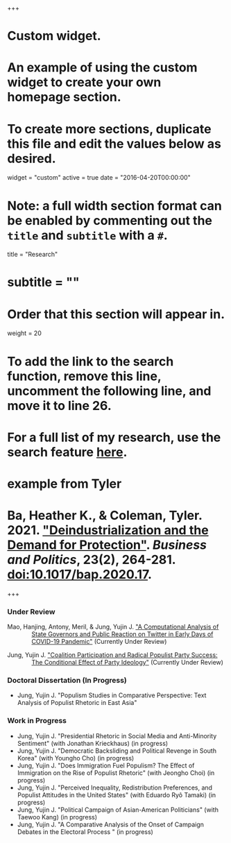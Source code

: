 +++
# Custom widget.
# An example of using the custom widget to create your own homepage section.
# To create more sections, duplicate this file and edit the values below as desired.
widget = "custom"
active = true
date = "2016-04-20T00:00:00"

# Note: a full width section format can be enabled by commenting out the `title` and `subtitle` with a `#`.
title = "Research"
# subtitle = ""


# Order that this section will appear in.
weight = 20

# To add the link to the search function, remove this line, uncomment the following line, and move it to line 26.
# For a full list of my research, use the search feature [here](https://www.jacobauthement.com/publication).

# example from Tyler
# Ba, Heather K., & Coleman, Tyler. 2021. ["Deindustrialization and the Demand for Protection"](https://www.tyler-coleman.com/publication/bacoleman2021). _Business and Politics_, 23(2), 264-281. [doi:10.1017/bap.2020.17](https://doi.org/10.1017/bap.2020.17).


+++
### Under Review

<div style="padding-left: 4em; text-indent: -4em;">

<p> Mao, Hanjing, Antony, Meril, & Jung, Yujin J. <a href="https://www.yujinjuliajung.com/publication/MaoAntonyJungUR"> "A Computational Analysis of State Governors and Public Reaction on Twitter in Early Days of COVID-19 Pandemic"</a> (Currently Under Review) </p>

<p> Jung, Yujin J. <a href="https://www.yujinjuliajung.com/publication/JungURa"> "Coalition Participation and Radical Populist Party Success: The Conditional Effect of Party Ideology"</a> (Currently Under Review) </p>

</div>

### Doctoral Dissertation (In Progress)
+ Jung, Yujin J. "Populism Studies in Comparative Perspective: Text Analysis of Populist Rhetoric in East Asia" 

### Work in Progress

+ Jung, Yujin J. "Presidential Rhetoric in Social Media and Anti-Minority Sentiment" (with Jonathan Krieckhaus) (in progress) 
+ Jung, Yujin J. "Democratic Backsliding and Political Revenge in South Korea"  (with Youngho Cho) (in progress)
+ Jung, Yujin J. "Does Immigration Fuel Populism? The Effect of Immigration on the Rise of Populist Rhetoric" (with  Jeongho Choi) (in progress) 
+ Jung, Yujin J. "Perceived Inequality,  Redistribution Preferences, and Populist Attitudes in the United States"  (with Eduardo Ryô Tamaki) (in progress)
+ Jung, Yujin J. "Political Campaign of Asian-American Politicians" (with Taewoo Kang) (in progress) 
+ Jung, Yujin J. "A Comparative Analysis of the Onset of Campaign Debates in the Electoral Process " (in progress)

